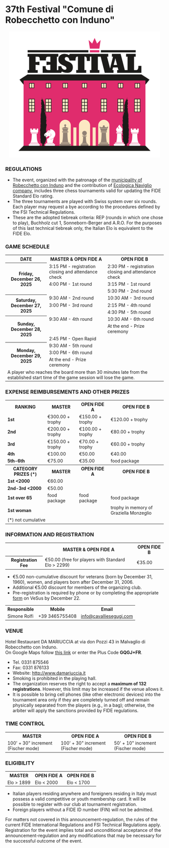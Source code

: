 # 37th Festival "Comune di Robecchetto con Induno"

<div align="center"><img src="marchio_festival.png" alt="Festival RCI" width="480" /></div>

### REGULATIONS

- The event, organized with the patronage of the [municipality of Robecchetto con Induno](http://www.comune.robecchetto-con-induno.mi.it/) and the contribution of [Ecologica Naviglio company](http://www.ecologicanaviglio.it), includes three chess tournaments valid for updating the FIDE Standard Elo rating.
- The three tournaments are played with Swiss system over six rounds. Each player may request a bye according to the procedures defined by the FSI Technical Regulations.
- These are the adopted tiebreak criteria: REP (rounds in which one chose to play), Buchholz cut 1, Sonneborn-Berger and A.R.O. For the purposes of this last technical tiebreak only, the Italian Elo is equivalent to the FIDE Elo.

### GAME SCHEDULE

<table>
  <tr>
    <th>DATE</th>
    <th>MASTER & OPEN FIDE A</th>
    <th>OPEN FIDE B</th>
  </tr>
  <tr>
    <th rowspan="3">Friday, December 26, 2025</th>
    <td>3:15 PM - registration closing and attendance check</td>
    <td>2:30 PM - registration closing and attendance check</td>
  </tr>
  <tr>
    <td>4:00 PM - 1st round</td>
    <td>3:15 PM - 1st round</td>
  </tr>
  <tr>
    <td></td>
    <td>5:30 PM - 2nd round</td>
  </tr>
  <tr>
    <th rowspan="3">Saturday, December 27, 2025</th>
    <td>9:30 AM - 2nd round</td>
    <td>10:30 AM - 3rd round</td>
  </tr>
  <tr>
    <td>3:00 PM - 3rd round</td>
    <td>2:15 PM - 4th round</td>
  </tr>
  <tr>
    <td></td>
    <td>4:30 PM - 5th round</td>
  </tr>
  <tr>
    <th rowspan="3">Sunday, December 28, 2025</th>
    <td>9:30 AM - 4th round</td>
    <td>10:30 AM - 6th round</td>
  </tr>
    <tr>
    <td></td>
    <td>At the end - Prize ceremony</td>
  </tr>
    <tr>
    <td colspan="2">2:45 PM - Open Rapid</td>
  </tr>
  <tr>
    <th rowspan="3">Monday, December 29, 2025</th>
    <td>9:30 AM - 5th round</td>
    <td></td>
  </tr>
  <tr>
    <td>3:00 PM - 6th round</td>
    <td></td>
  </tr>
    <tr>
    <td>At the end - Prize ceremony</td>
    <td></td>
  </tr>
  <tr>
    <td colspan="3">
      A player who reaches the board more than 30 minutes late from the established start time of the game session will lose the game.
    </td>
  </tr>
</table>

### EXPENSE REIMBURSEMENTS AND OTHER PRIZES

<table>
  <tr>
    <th>RANKING</th>
    <th>MASTER</th>
    <th>OPEN FIDE A</th>
    <th>OPEN FIDE B</th>
  </tr>
  <tr>
    <td><b>1st</b></td>
    <td>€300.00 + trophy</td>
    <td>€150.00 + trophy</td>
    <td>€120.00 + trophy</td>
  </tr>
  <tr>
    <td><b>2nd</b></td>
    <td>€200.00 + trophy</td>
    <td>€100.00 + trophy</td>
    <td>€80.00 + trophy</td>
  </tr>
  <tr>
    <td><b>3rd</b></td>
    <td>€150.00 + trophy</td>
    <td>€70.00 + trophy</td>
    <td>€60.00 + trophy</td>
  </tr>
  <tr>
    <td><b>4th</b></td>
    <td>€100.00</td>
    <td>€50.00</td>
    <td>€40.00</td>
  </tr>
  <tr>
    <td><b>5th-6th</b></td>
    <td>€75.00</td>
    <td>€35.00</td>
    <td>food package</td>
  </tr>
  <tr>
    <th>CATEGORY PRIZES (*)</th>
    <th>MASTER</th>
    <th>OPEN FIDE A</th>
    <th>OPEN FIDE B</th>
  </tr>
  <tr>
    <td><b>1st &lt;2000</b></td>
    <td>€60.00</td>
    <td></td>
    <td></td>
  </tr>
  <tr>
    <td><b>2nd-3rd &lt;2000</b></td>
    <td>€50.00</td>
    <td></td>
    <td></td>
  </tr>
  <tr>
    <td><b>1st over 65</b></td>
    <td>food package</td>
    <td>food package</td>
    <td>food package</td>
  </tr>
  <tr>
    <td><b>1st woman</b></td>
    <td></td>
    <td></td>
    <td>trophy in memory of Graziella Monzeglio</td>
  </tr>
  <tr>
    <td colspan="4">(*) not cumulative</td>
  </tr>
</table>

### INFORMATION AND REGISTRATION

<table>
  <tr>
    <td></td>
    <th>MASTER & OPEN FIDE A</th>
    <th>OPEN FIDE B</th>
  </tr>
  <tr>
    <th>Registration Fee</th>
    <td>€50.00 (free for players with Standard Elo &gt; 2299)</td>
    <td>€35.00</td>
  </tr>
  </table>

- €5.00 non-cumulative discount for veterans (born by December 31, 1960), women, and players born after December 31, 2006.
- Additional €5.00 discount for members of the organizing club.
- Pre-registration is required by phone or by completing the appropriate <a href="https://vesus.org/event/???" target="_blank">form</a> on VeSus by December 22.

<table>
  <tr>
    <th>Responsible</th>
    <th>Mobile</th>
    <th>Email</th>
  </tr>
  <tr>
    <td>Simone Rolfi</td>
    <td>+39&nbsp;3465755408</td>
    <td><a href="mailto:info@cavalliesegugi.com">info@cavalliesegugi.com</a>
    </td>
  </tr>
</table>

### VENUE

Hotel Restaurant DA MARIUCCIA at via don Pozzi 43 in Malvaglio di Robecchetto con Induno.  
On Google Maps follow [this link](https://maps.app.goo.gl/EJ17uT26dPER2tYz7) or enter the Plus Code **GQGJ+FR**.

- Tel. 0331 875546
- Fax: 0331 876133
- Website: <a href="http://www.damariuccia.it" target="_blank">http://www.damariuccia.it</a>
- Smoking is prohibited in the playing hall.
- The organization reserves the right to accept a <strong>maximum of 132 registrations</strong>. However, this limit may be increased if the venue allows it.
- It is possible to bring cell phones (like other electronic devices) into the tournament area only if they are completely turned off and remain physically separated from the players (e.g., in a bag); otherwise, the arbiter will apply the sanctions provided by FIDE regulations.

### TIME CONTROL

<table>
  <tr>
    <th>MASTER</th>
    <th>OPEN FIDE A</th>
    <th>OPEN FIDE B</th>
  </tr>
  <tr>
    <td>100' + 30" increment (Fischer mode)</td>
    <td>100' + 30" increment (Fischer mode)</td>
    <td>50' + 10" increment (Fischer mode)</td>
  </tr>
  </table>

### ELIGIBILITY

  <table>
    <tr>
    <th>MASTER</th>
    <th>OPEN FIDE A</th>
    <th>OPEN FIDE B</th>
  </tr>
  <tr>
    <td>Elo &gt; 1899</td>
    <td>Elo &lt; 2000</td>
    <td>Elo &lt; 1700</td>
  </tr>
  </table>

 - Italian players residing anywhere and foreigners residing in Italy must possess a valid competitive or youth membership card. It will be possible to register with our club at tournament registration.
- Foreign players without a FIDE ID number (FIN) will not be admitted.

For matters not covered in this announcement-regulation, the rules of the current FIDE International Regulations and FSI Technical Regulations apply. Registration for the event implies total and unconditional acceptance of the announcement-regulation and any modifications that may be necessary for the successful outcome of the event.